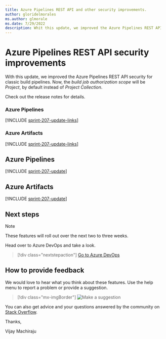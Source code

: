 ```yaml
---
title: Azure Pipelines REST API and other security improvements.
author: gloridelmorales
ms.author: glmorale
ms.date: 7/29/2022
description: Whit this update, we improved the Azure Pipelines REST API security.  
---
```

# Azure Pipelines REST API security improvements

With this update, we improved the Azure Pipelines REST API security for classic build pipelines. Now, the _build job authorization scope_ will be _Project_, by default instead of  _Project Collection_. 

Check out the release notes for details.

### Azure Pipelines

[!INCLUDE [sprint-207-update-links](includes/pipelines/sprint-207-update-links.md)]

### Azure Artifacts

[!INCLUDE [sprint-207-update-links](includes/artifacts/sprint-207-update-links.md)]

## Azure Pipelines

[!INCLUDE [sprint-207-update](includes/pipelines/sprint-207-update.md)]

## Azure Artifacts

[!INCLUDE [sprint-207-update](includes/artifacts/sprint-207-update.md)]

## Next steps

> [!NOTE]
> These features will roll out over the next two to three weeks.

Head over to Azure DevOps and take a look.

> [!div class="nextstepaction"] 
> [Go to Azure DevOps](https://go.microsoft.com/fwlink/?LinkId=307137&campaign=o~msft~docs~product-vsts~release-notes)

## How to provide feedback

We would love to hear what you think about these features. Use the help menu to report a problem or provide a suggestion.

> [!div class="mx-imgBorder"] 
> ![Make a suggestion](../media/make-a-suggestion.png)

You can also get advice and your questions answered by the community on [Stack Overflow](https://stackoverflow.com/questions/tagged/azure-devops).

Thanks,

Vijay Machiraju
